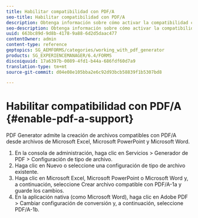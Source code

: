 ```yaml
---
title: Habilitar compatibilidad con PDF/A
seo-title: Habilitar compatibilidad con PDF/A
description: Obtenga información sobre cómo activar la compatibilidad con PDF/A. Los archivos compatibles con PDF/A se pueden crear a partir de archivos de Microsoft Excel, Microsoft PowerPoint y Microsoft Word.
seo-description: Obtenga información sobre cómo activar la compatibilidad con PDF/A. Los archivos compatibles con PDF/A se pueden crear a partir de archivos de Microsoft Excel, Microsoft PowerPoint y Microsoft Word.
uuid: 663bc89d-9d8b-4178-9a88-6d2d5daac477
contentOwner: admin
content-type: reference
geptopics: SG_AEMFORMS/categories/working_with_pdf_generator
products: SG_EXPERIENCEMANAGER/6.4/FORMS
discoiquuid: 17a6397b-0089-4fd1-b44a-686fdf60d7a9
translation-type: tm+mt
source-git-commit: d04e08e105bba2e6c92d93bcb58839f1b5307bd8

---
```



# Habilitar compatibilidad con PDF/A {#enable-pdf-a-support}

PDF Generator admite la creación de archivos compatibles con PDF/A desde archivos de Microsoft Excel, Microsoft PowerPoint y Microsoft Word.

1. En la consola de administración, haga clic en Servicios > Generador de PDF > Configuración de tipo de archivo.
1. Haga clic en Nuevo o seleccione una configuración de tipo de archivo existente.
1. Haga clic en Microsoft Excel, Microsoft PowerPoint o Microsoft Word y, a continuación, seleccione Crear archivo compatible con PDF/A-1a y guarde los cambios.
1. En la aplicación nativa (como Microsoft Word), haga clic en Adobe PDF > Cambiar configuración de conversión y, a continuación, seleccione PDF/A-1b.


